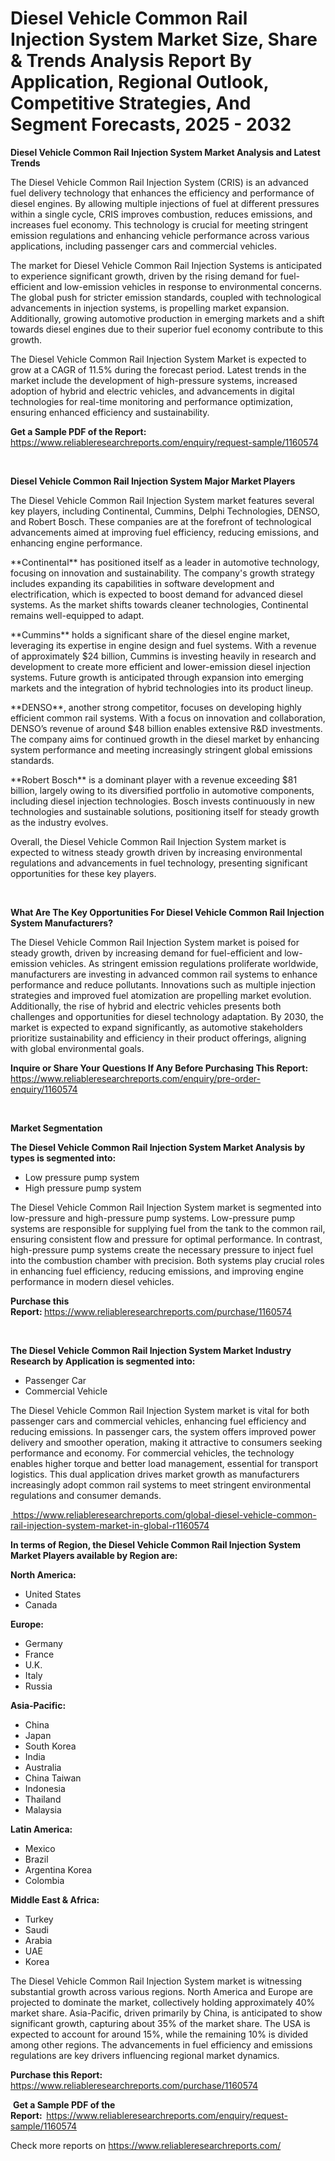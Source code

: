 <p><h1>Diesel Vehicle Common Rail Injection System Market Size, Share & Trends Analysis Report By Application, Regional Outlook, Competitive Strategies, And Segment Forecasts, 2025 - 2032</h1></p><p><strong>Diesel Vehicle Common Rail Injection System Market Analysis and Latest Trends</strong></p>
<p><p>The Diesel Vehicle Common Rail Injection System (CRIS) is an advanced fuel delivery technology that enhances the efficiency and performance of diesel engines. By allowing multiple injections of fuel at different pressures within a single cycle, CRIS improves combustion, reduces emissions, and increases fuel economy. This technology is crucial for meeting stringent emission regulations and enhancing vehicle performance across various applications, including passenger cars and commercial vehicles.</p><p>The market for Diesel Vehicle Common Rail Injection Systems is anticipated to experience significant growth, driven by the rising demand for fuel-efficient and low-emission vehicles in response to environmental concerns. The global push for stricter emission standards, coupled with technological advancements in injection systems, is propelling market expansion. Additionally, growing automotive production in emerging markets and a shift towards diesel engines due to their superior fuel economy contribute to this growth.</p><p>The Diesel Vehicle Common Rail Injection System Market is expected to grow at a CAGR of 11.5% during the forecast period. Latest trends in the market include the development of high-pressure systems, increased adoption of hybrid and electric vehicles, and advancements in digital technologies for real-time monitoring and performance optimization, ensuring enhanced efficiency and sustainability.</p></p>
<p><strong>Get a Sample PDF of the Report:&nbsp;</strong> <a href="https://www.reliableresearchreports.com/enquiry/request-sample/1160574?utm_campaign=3016&utm_medium=2&utm_source=Github&utm_content=ia&utm_term=22032025&utm_id=diesel-vehicle-common-rail-injection-system">https://www.reliableresearchreports.com/enquiry/request-sample/1160574</a></p>
<p>&nbsp;</p>
<p><strong>Diesel Vehicle Common Rail Injection System Major Market Players</strong></p>
<p><p>The Diesel Vehicle Common Rail Injection System market features several key players, including Continental, Cummins, Delphi Technologies, DENSO, and Robert Bosch. These companies are at the forefront of technological advancements aimed at improving fuel efficiency, reducing emissions, and enhancing engine performance.</p><p>**Continental** has positioned itself as a leader in automotive technology, focusing on innovation and sustainability. The company's growth strategy includes expanding its capabilities in software development and electrification, which is expected to boost demand for advanced diesel systems. As the market shifts towards cleaner technologies, Continental remains well-equipped to adapt.</p><p>**Cummins** holds a significant share of the diesel engine market, leveraging its expertise in engine design and fuel systems. With a revenue of approximately $24 billion, Cummins is investing heavily in research and development to create more efficient and lower-emission diesel injection systems. Future growth is anticipated through expansion into emerging markets and the integration of hybrid technologies into its product lineup.</p><p>**DENSO**, another strong competitor, focuses on developing highly efficient common rail systems. With a focus on innovation and collaboration, DENSO’s revenue of around $48 billion enables extensive R&D investments. The company aims for continued growth in the diesel market by enhancing system performance and meeting increasingly stringent global emissions standards.</p><p>**Robert Bosch** is a dominant player with a revenue exceeding $81 billion, largely owing to its diversified portfolio in automotive components, including diesel injection technologies. Bosch invests continuously in new technologies and sustainable solutions, positioning itself for steady growth as the industry evolves.</p><p>Overall, the Diesel Vehicle Common Rail Injection System market is expected to witness steady growth driven by increasing environmental regulations and advancements in fuel technology, presenting significant opportunities for these key players.</p></p>
<p>&nbsp;</p>
<p><strong>What Are The Key Opportunities For Diesel Vehicle Common Rail Injection System Manufacturers?</strong></p>
<p><p>The Diesel Vehicle Common Rail Injection System market is poised for steady growth, driven by increasing demand for fuel-efficient and low-emission vehicles. As stringent emission regulations proliferate worldwide, manufacturers are investing in advanced common rail systems to enhance performance and reduce pollutants. Innovations such as multiple injection strategies and improved fuel atomization are propelling market evolution. Additionally, the rise of hybrid and electric vehicles presents both challenges and opportunities for diesel technology adaptation. By 2030, the market is expected to expand significantly, as automotive stakeholders prioritize sustainability and efficiency in their product offerings, aligning with global environmental goals.</p></p>
<p><strong>Inquire or Share Your Questions If Any Before Purchasing This Report:</strong> <a href="https://www.reliableresearchreports.com/enquiry/pre-order-enquiry/1160574?utm_campaign=3016&utm_medium=2&utm_source=Github&utm_content=ia&utm_term=22032025&utm_id=diesel-vehicle-common-rail-injection-system">https://www.reliableresearchreports.com/enquiry/pre-order-enquiry/1160574</a></p>
<p>&nbsp;</p>
<p><strong>Market Segmentation</strong></p>
<p><strong>The Diesel Vehicle Common Rail Injection System Market Analysis by types is segmented into:</strong></p>
<p><ul><li>Low pressure pump system</li><li>High pressure pump system</li></ul></p>
<p><p>The Diesel Vehicle Common Rail Injection System market is segmented into low-pressure and high-pressure pump systems. Low-pressure pump systems are responsible for supplying fuel from the tank to the common rail, ensuring consistent flow and pressure for optimal performance. In contrast, high-pressure pump systems create the necessary pressure to inject fuel into the combustion chamber with precision. Both systems play crucial roles in enhancing fuel efficiency, reducing emissions, and improving engine performance in modern diesel vehicles.</p></p>
<p><strong>Purchase this Report:&nbsp;</strong><a href="https://www.reliableresearchreports.com/purchase/1160574?utm_campaign=3016&utm_medium=2&utm_source=Github&utm_content=ia&utm_term=22032025&utm_id=diesel-vehicle-common-rail-injection-system">https://www.reliableresearchreports.com/purchase/1160574</a></p>
<p>&nbsp;</p>
<p><strong>The Diesel Vehicle Common Rail Injection System Market Industry Research by Application is segmented into:</strong></p>
<p><ul><li>Passenger Car</li><li>Commercial Vehicle</li></ul></p>
<p><p>The Diesel Vehicle Common Rail Injection System market is vital for both passenger cars and commercial vehicles, enhancing fuel efficiency and reducing emissions. In passenger cars, the system offers improved power delivery and smoother operation, making it attractive to consumers seeking performance and economy. For commercial vehicles, the technology enables higher torque and better load management, essential for transport logistics. This dual application drives market growth as manufacturers increasingly adopt common rail systems to meet stringent environmental regulations and consumer demands.</p></p>
<p><a href="https://www.reliableresearchreports.com/global-diesel-vehicle-common-rail-injection-system-market-in-global-r1160574?utm_campaign=3016&utm_medium=2&utm_source=Github&utm_content=ia&utm_term=22032025&utm_id=diesel-vehicle-common-rail-injection-system">&nbsp;https://www.reliableresearchreports.com/global-diesel-vehicle-common-rail-injection-system-market-in-global-r1160574</a></p>
<p><strong>In terms of Region, the Diesel Vehicle Common Rail Injection System Market Players available by Region are:</strong></p>
<p>
    <p> <strong> North America: </strong>
        <ul>
            <li>United States</li>
            <li>Canada</li>
        </ul>
        </p> 
    <p> <strong> Europe: </strong>
        <ul>
            <li>Germany</li>
            <li>France</li>
            <li>U.K.</li>
            <li>Italy</li>
            <li>Russia</li>
        </ul>
        </p> 
    <p> <strong> Asia-Pacific: </strong>
        <ul>
            <li>China</li>
            <li>Japan</li>
            <li>South Korea</li>
            <li>India</li>
            <li>Australia</li>
            <li>China Taiwan</li>
            <li>Indonesia</li>
            <li>Thailand</li>
            <li>Malaysia</li>
        </ul>
        </p> 
    <p> <strong> Latin America: </strong>
        <ul>
            <li>Mexico</li>
            <li>Brazil</li>
            <li>Argentina Korea</li>
            <li>Colombia</li>
        </ul>
        </p> 
    <p> <strong> Middle East & Africa: </strong>
        <ul>
            <li>Turkey</li>
            <li>Saudi</li>
            <li>Arabia</li>
            <li>UAE</li>
            <li>Korea</li>
        </ul>
    </p>
    </p>
<p><p>The Diesel Vehicle Common Rail Injection System market is witnessing substantial growth across various regions. North America and Europe are projected to dominate the market, collectively holding approximately 40% market share. Asia-Pacific, driven primarily by China, is anticipated to show significant growth, capturing about 35% of the market share. The USA is expected to account for around 15%, while the remaining 10% is divided among other regions. The advancements in fuel efficiency and emissions regulations are key drivers influencing regional market dynamics.</p></p>
<p><strong>Purchase this Report: </strong><a href="https://www.reliableresearchreports.com/purchase/1160574?utm_campaign=3016&utm_medium=2&utm_source=Github&utm_content=ia&utm_term=22032025&utm_id=diesel-vehicle-common-rail-injection-system">https://www.reliableresearchreports.com/purchase/1160574</a></p>
<p>&nbsp;<strong>Get a Sample PDF of the Report:&nbsp;&nbsp;</strong><a href="https://www.reliableresearchreports.com/enquiry/request-sample/1160574?utm_campaign=3016&utm_medium=2&utm_source=Github&utm_content=ia&utm_term=22032025&utm_id=diesel-vehicle-common-rail-injection-system">https://www.reliableresearchreports.com/enquiry/request-sample/1160574</a></p>
<p><strong></strong></p>
<p>Check more reports on <a href="https://www.reliableresearchreports.com/?utm_campaign=3016&utm_medium=2&utm_source=Github&utm_content=ia&utm_term=22032025&utm_id=diesel-vehicle-common-rail-injection-system">https://www.reliableresearchreports.com/</a></p>
